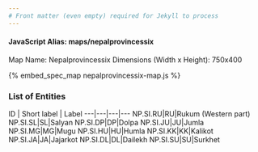 ```yaml
---
# Front matter (even empty) required for Jekyll to process
---
```


#### JavaScript Alias: maps/nepalprovincessix

Map Name: Nepalprovincessix
Dimensions (Width x Height): 750x400




{% embed_spec_map nepalprovincessix-map.js %}

### List of Entities

ID | Short label | Label
---|---|---|---
NP.SI.RU|RU|Rukum (Western part)
NP.SI.SL|SL|Salyan
NP.SI.DP|DP|Dolpa
NP.SI.JU|JU|Jumla
NP.SI.MG|MG|Mugu
NP.SI.HU|HU|Humla
NP.SI.KK|KK|Kalikot
NP.SI.JA|JA|Jajarkot
NP.SI.DL|DL|Dailekh
NP.SI.SU|SU|Surkhet